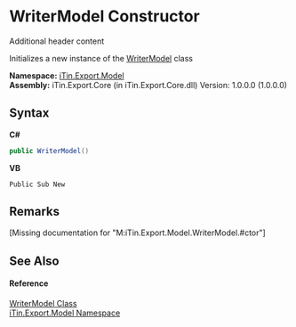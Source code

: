 # WriterModel Constructor 
Additional header content 

Initializes a new instance of the <a href="T_iTin_Export_Model_WriterModel">WriterModel</a> class

**Namespace:**&nbsp;<a href="N_iTin_Export_Model">iTin.Export.Model</a><br />**Assembly:**&nbsp;iTin.Export.Core (in iTin.Export.Core.dll) Version: 1.0.0.0 (1.0.0.0)

## Syntax

**C#**<br />
``` C#
public WriterModel()
```

**VB**<br />
``` VB
Public Sub New
```


## Remarks
\[Missing <remarks> documentation for "M:iTin.Export.Model.WriterModel.#ctor"\]

## See Also


#### Reference
<a href="T_iTin_Export_Model_WriterModel">WriterModel Class</a><br /><a href="N_iTin_Export_Model">iTin.Export.Model Namespace</a><br />